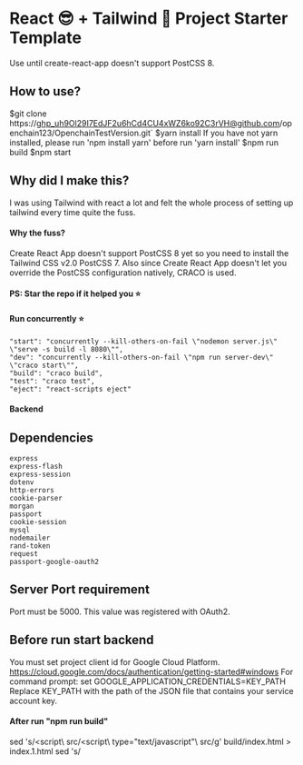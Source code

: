 # React 😎 + Tailwind 💨 Project Starter Template 
Use until create-react-app doesn't support PostCSS 8.

## How to use?
$git clone https://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@github.com/openchain123/OpenchainTestVersion.git`
$yarn install
    If you have not yarn installed, please run 'npm install yarn' before run 'yarn install'
$npm run build
$npm start

## Why did I make this?
I was using Tailwind with react a lot and felt the whole process of setting up tailwind every time quite the fuss.  

#### Why the fuss?
Create React App doesn't support PostCSS 8 yet so you need to install the Tailwind CSS v2.0 PostCSS 7. Also since Create React App doesn't let you override the PostCSS configuration natively, CRACO is used.

#### PS: Star the repo if it helped you ⭐

#### Run concurrently ⭐
    "start": "concurrently --kill-others-on-fail \"nodemon server.js\" \"serve -s build -l 8080\"",
    "dev": "concurrently --kill-others-on-fail \"npm run server-dev\" \"craco start\"",
    "build": "craco build",
    "test": "craco test",
    "eject": "react-scripts eject"    

#### Backend
## Dependencies
    express
    express-flash
    express-session
    dotenv
    http-errors
    cookie-parser
    morgan
    passport
    cookie-session
    mysql
    nodemailer
    rand-token
    request
    passport-google-oauth2

## Server Port requirement
Port must be 5000. This value was registered with OAuth2.

## Before run start backend
You must set project client id for Google Cloud Platform.
    https://cloud.google.com/docs/authentication/getting-started#windows
For command prompt:
    set GOOGLE_APPLICATION_CREDENTIALS=KEY_PATH
Replace KEY_PATH with the path of the JSON file that contains your service account key.

#### After run "npm run build"
sed 's/<script\ src/<script\ type="text\/javascript"\ src/g' build/index.html > index.1.html
sed 's/<script>!/<script\ type="text\/javascript">!/g' build/index.1.html > index.html


